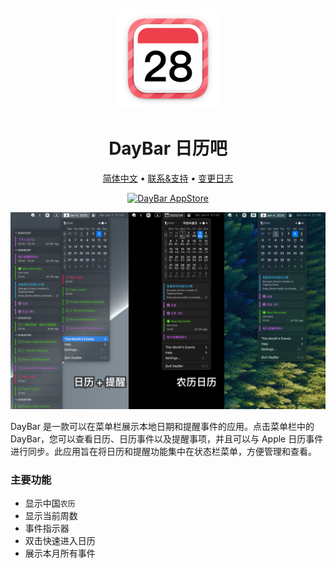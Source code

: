 <div align="center">
  <br />
  <br />
  <img src="./assets/logo.png" width="160" height="160">
  <h1>
    DayBar 日历吧
  </h1>
  <!--rehype:style=border: 0;-->
  <p>
    <a href="./README.zh.md">简体中文</a> • 
    <a target="_blank" href="https://github.com/jaywcjlove/daybar/issues/new?template=bug_report_cn.yml">联系&支持</a> • 
    <a href="https://github.com/jaywcjlove/daybar/releases">变更日志</a>
  </p>
  <p>
    <a target="_blank" href="https://apps.apple.com/app/daybar/6739052447" title="DayBar for macOS">
      <img alt="DayBar AppStore" src="https://jaywcjlove.github.io/sb/download/macos.svg" height="51">
    </a>
  </p>
</div>

![DayBar 1](./assets/screenshots-1-cn.png)

DayBar 是一款可以在菜单栏展示本地日期和提醒事件的应用。点击菜单栏中的 DayBar，您可以查看日历、日历事件以及提醒事项，并且可以与 Apple 日历事件进行同步。此应用旨在将日历和提醒功能集中在状态栏菜单，方便管理和查看。

### 主要功能

- 显示中国`农历`
- 显示当前周数
- 事件指示器
- 双击快速进入日历
- 展示本月所有事件

<!--version: v1.0.0-->